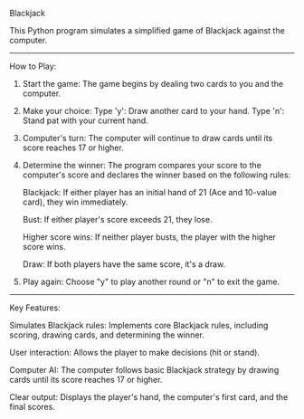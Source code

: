 Blackjack

This Python program simulates a simplified game of Blackjack against the computer.
***********************************************
How to Play:

1. Start the game: The game begins by dealing two cards to you and the computer.

2. Make your choice:
      Type 'y': Draw another card to your hand.
      Type 'n': Stand pat with your current hand.

3. Computer's turn: The computer will continue to draw cards until its score reaches 17 or higher.

4. Determine the winner: The program compares your score to the computer's score and declares the winner based on the following rules:

      Blackjack: If either player has an initial hand of 21 (Ace and 10-value card), they win immediately.

      Bust: If either player's score exceeds 21, they lose.

      Higher score wins: If neither player busts, the player with the higher score wins.

      Draw: If both players have the same score, it's a draw.

5. Play again: Choose "y" to play another round or "n" to exit the game.
***********************************************
Key Features:

Simulates Blackjack rules: Implements core Blackjack rules, including scoring, drawing cards, and determining the winner.

User interaction: Allows the player to make decisions (hit or stand).

Computer AI: The computer follows basic Blackjack strategy by drawing cards until its score reaches 17 or higher.

Clear output: Displays the player's hand, the computer's first card, and the final scores.

